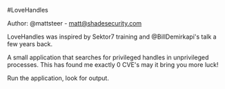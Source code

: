 #LoveHandles 

Author: @mattsteer - matt@shadesecurity.com

LoveHandles was inspired by Sektor7 training and @BillDemirkapi's talk a few years back. 

A small application that searches for privileged handles in unprivileged processes. This has found me exactly 0 CVE's may it bring you more luck!

Run the application, look for output.